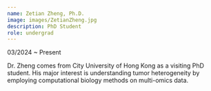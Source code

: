 ```yaml
---
name: Zetian Zheng, Ph.D.
image: images/ZetianZheng.jpg
description: PhD Student
role: undergrad
---
```

03/2024 ~ Present 

Dr. Zheng comes from City University of Hong Kong as a visiting PhD  student. His major interest is understanding tumor heterogeneity by employing computational biology methods on multi-omics data.

